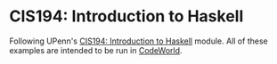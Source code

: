# CIS194: Introduction to Haskell

Following UPenn's [CIS194: Introduction to Haskell](https://www.seas.upenn.edu/~cis194/fall16/) module. All of these examples are intended to be run in [CodeWorld](https://code.world/haskell).
